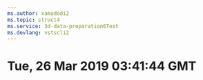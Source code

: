 ```yaml
---
ms.author: xamadodi2
ms.topic: struct4
ms.service: 3d-data-preparation6Test
ms.devlang: vstscli2
---
```

# Tue, 26 Mar 2019 03:41:44 GMT

